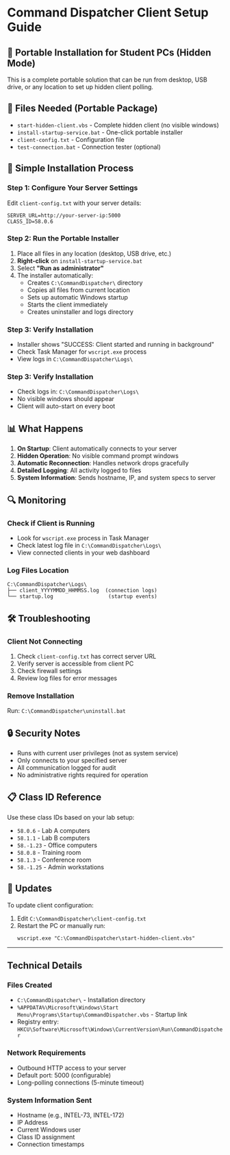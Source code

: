 # Command Dispatcher Client Setup Guide

## 🚀 Portable Installation for Student PCs (Hidden Mode)

This is a complete portable solution that can be run from desktop, USB drive, or any location to set up hidden client polling.

## 📁 Files Needed (Portable Package)

- `start-hidden-client.vbs` - Complete hidden client (no visible windows)
- `install-startup-service.bat` - One-click portable installer
- `client-config.txt` - Configuration file
- `test-connection.bat` - Connection tester (optional)

## 🔧 Simple Installation Process

### Step 1: Configure Your Server Settings
Edit `client-config.txt` with your server details:
```
SERVER_URL=http://your-server-ip:5000
CLASS_ID=58.0.6
```

### Step 2: Run the Portable Installer
1. Place all files in any location (desktop, USB drive, etc.)
2. **Right-click** on `install-startup-service.bat`
3. Select **"Run as administrator"**
4. The installer automatically:
   - Creates `C:\CommandDispatcher\` directory
   - Copies all files from current location
   - Sets up automatic Windows startup
   - Starts the client immediately
   - Creates uninstaller and logs directory

### Step 3: Verify Installation
- Installer shows "SUCCESS: Client started and running in background"
- Check Task Manager for `wscript.exe` process
- View logs in `C:\CommandDispatcher\Logs\`

### Step 3: Verify Installation
- Check logs in: `C:\CommandDispatcher\Logs\`
- No visible windows should appear
- Client will auto-start on every boot

## 📊 What Happens

1. **On Startup**: Client automatically connects to your server
2. **Hidden Operation**: No visible command prompt windows
3. **Automatic Reconnection**: Handles network drops gracefully
4. **Detailed Logging**: All activity logged to files
5. **System Information**: Sends hostname, IP, and system specs to server

## 🔍 Monitoring

### Check if Client is Running
- Look for `wscript.exe` process in Task Manager
- Check latest log file in `C:\CommandDispatcher\Logs\`
- View connected clients in your web dashboard

### Log Files Location
```
C:\CommandDispatcher\Logs\
├── client_YYYYMMDD_HHMMSS.log  (connection logs)
└── startup.log                  (startup events)
```

## 🛠️ Troubleshooting

### Client Not Connecting
1. Check `client-config.txt` has correct server URL
2. Verify server is accessible from client PC
3. Check firewall settings
4. Review log files for error messages

### Remove Installation
Run: `C:\CommandDispatcher\uninstall.bat`

## 🔒 Security Notes

- Runs with current user privileges (not as system service)
- Only connects to your specified server
- All communication logged for audit
- No administrative rights required for operation

## 📋 Class ID Reference

Use these class IDs based on your lab setup:
- `58.0.6` - Lab A computers
- `58.1.1` - Lab B computers  
- `58.-1.23` - Office computers
- `58.0.8` - Training room
- `58.1.3` - Conference room
- `58.-1.25` - Admin workstations

## 🔄 Updates

To update client configuration:
1. Edit `C:\CommandDispatcher\client-config.txt`
2. Restart the PC or manually run:
   ```
   wscript.exe "C:\CommandDispatcher\start-hidden-client.vbs"
   ```

---

## Technical Details

### Files Created
- `C:\CommandDispatcher\` - Installation directory
- `%APPDATA%\Microsoft\Windows\Start Menu\Programs\Startup\CommandDispatcher.vbs` - Startup link
- Registry entry: `HKCU\Software\Microsoft\Windows\CurrentVersion\Run\CommandDispatcher`

### Network Requirements
- Outbound HTTP access to your server
- Default port: 5000 (configurable)
- Long-polling connections (5-minute timeout)

### System Information Sent
- Hostname (e.g., INTEL-73, INTEL-172)
- IP Address
- Current Windows user
- Class ID assignment
- Connection timestamps